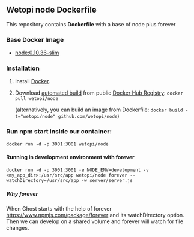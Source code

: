 ## Wetopi node Dockerfile


This repository contains **Dockerfile** with a base of node plus forever

### Base Docker Image

* [node:0.10.36-slim](https://registry.hub.docker.com/_/node/)


### Installation

1. Install [Docker](https://www.docker.com/).

2. Download [automated build](https://registry.hub.docker.com/u/wetopi/node/) from public [Docker Hub Registry](https://registry.hub.docker.com/): `docker pull wetopi/node`

   (alternatively, you can build an image from Dockerfile: `docker build -t="wetopi/node" github.com/wetopi/node`)


### Run npm start inside our container:

    docker run -d -p 3001:3001 wetopi/node


#### Running in development environment with forever

    docker run -d -p 3001:3001 -e NODE_ENV=development -v <my_app_dir>:/usr/src/app wetopi/node forever --watchDirectory=/usr/src/app -w server/server.js


##### Why forever
When Ghost starts with the help of forever https://www.npmjs.com/package/forever and its watchDirectory option.
Then we can develop on a shared volume and forever will watch for file changes.
